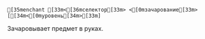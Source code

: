 ```ansi
[35menchant [33m<[36mселектор[33m> <[0mзачарование[33m> [[34m<[0mуровень[34m>[33m]
```
Зачаровывает предмет в руках.